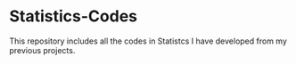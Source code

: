 # Statistics-Codes
This repository includes all the codes in Statistcs I have developed from my previous projects.
